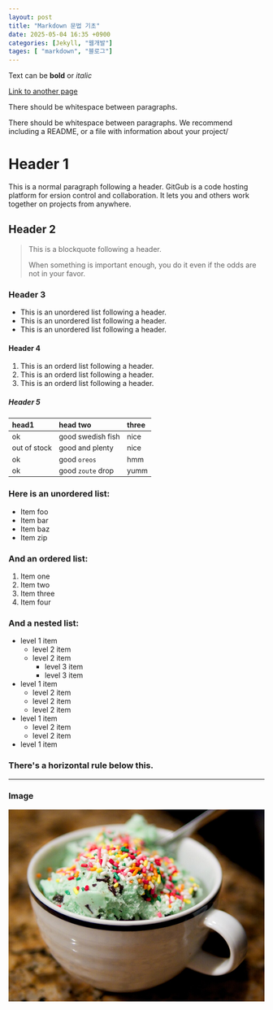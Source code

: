 ```yaml
---
layout: post
title: "Markdown 문법 기초"
date: 2025-05-04 16:35 +0900
categories: [Jekyll, "웹개발"]
tages: [ "markdown", "블로그"]
---
```


Text can be **bold** or _italic_

[Link to another page](https://snu.ac.kr)

There should be whitespace between paragraphs.

There should be whitespace between paragraphs. We recommend including a README, or a file with information about your project/

# Header 1

This is a normal paragraph following a header. GitGub is a code hosting platform for ersion control and collaboration. It lets you and others work together on projects from anywhere.

## Header 2

> This is a blockquote following a header.
>
> When something is important enough, you do it even if the odds are not in your favor.

### Header 3

* This is an unordered list following a header.
* This is an unordered list following a header.
* This is an unordered list following a header.

#### Header 4

1. This is an orderd list following a header.
2. This is an orderd list following a header.
3. This is an orderd list following a header.

##### Header 5

| head1        | head two         | three |
|:-------------|:------------------|:------|
| ok           | good swedish fish | nice  |
| out of stock | good and plenty   | nice  |
| ok           | good `oreos`       | hmm   |
| ok           | good `zoute` drop  | yumm  |


### Here is an unordered list:

*   Item foo
*   Item bar
*   Item baz
*   Item zip

### And an ordered list:

1.  Item one
1.  Item two
1.  Item three
1.  Item four

### And a nested list:

- level 1 item
  - level 2 item
  - level 2 item
    - level 3 item
    - level 3 item
- level 1 item
  - level 2 item
  - level 2 item
  - level 2 item
- level 1 item
  - level 2 item
  - level 2 item
- level 1 item

### There's a horizontal rule below this.

* * *

### Image

![Mint Chocolate Chip Ice Cream](/assets/img/mint-chocolate-chip-ice-cream.jpg)
